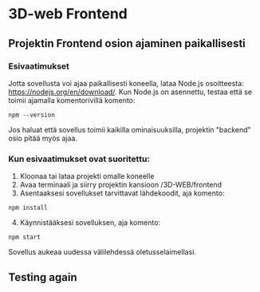 # 3D-web Frontend

## Projektin Frontend osion ajaminen paikallisesti

### Esivaatimukset

Jotta sovellusta voi ajaa paikallisesti koneella, lataa Node.js osoitteesta: https://nodejs.org/en/download/. 
Kun Node.js on asennettu, testaa että se toimii ajamalla komentorivillä komento:

```
npm --version
```
Jos haluat että sovellus toimii kaikilla ominaisuuksilla, projektin "backend" osio pitää myös ajaa.

### Kun esivaatimukset ovat suoritettu:

1. Kloonaa tai lataa projekti omalle koneelle
2. Avaa terminaali ja siirry projektin kansioon /3D-WEB/frontend
3. Asentaaksesi sovellukset tarvittavat lähdekoodit, aja komento:
```
npm install
```
4. Käynnistääksesi sovelluksen, aja komento:
```
npm start
```
Sovellus aukeaa uudessa välilehdessä oletusselaimellasi.

## Testing again
